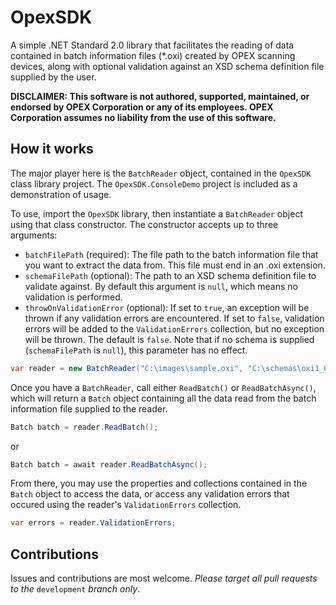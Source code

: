 # OpexSDK
A simple .NET Standard 2.0 library that facilitates the reading of data contained in batch information files (\*.oxi) created by OPEX scanning devices, along with optional validation against an XSD schema definition file supplied by the user.

**DISCLAIMER: This software is not authored, supported, maintained, or endorsed by OPEX Corporation or any of its employees. OPEX Corporation assumes no liability from the use of this software.**

## How it works
The major player here is the `BatchReader` object, contained in the `OpexSDK` class library project. The `OpexSDK.ConsoleDemo` project is included as a demonstration of usage.

To use, import the `OpexSDK` library, then instantiate a `BatchReader` object using that class constructor. The constructor accepts up to three arguments:
- `batchFilePath` (required): The file path to the batch information file that you want to extract the data from. This file must end in an .oxi extension.
- `schemaFilePath` (optional): The path to an XSD schema definition file to validate against. By default this argument is `null`, which means no validation is performed.
- `throwOnValidationError` (optional): If set to `true`, an exception will be thrown if any validation errors are encountered. If set to `false`, validation errors will be added to the `ValidationErrors` collection, but no exception will be thrown. The default is `false`. Note that if no schema is supplied (`schemaFilePath` is `null`), this parameter has no effect.
```C#
var reader = new BatchReader("C:\images\sample.oxi", "C:\schemas\oxi1_60.xsd", false);
```
Once you have a `BatchReader`, call either `ReadBatch()` or `ReadBatchAsync()`, which will return a `Batch` object containing all the data read from the batch information file supplied to the reader.
```C#
Batch batch = reader.ReadBatch();
```
or
```C#
Batch batch = await reader.ReadBatchAsync();
```
From there, you may use the properties and collections contained in the `Batch` object to access the data, or access any validation errors that occured using the reader's `ValidationErrors` collection.
```C#
var errors = reader.ValidationErrors;
```
## Contributions

Issues and contributions are most welcome. *Please target all pull requests to the* `development` *branch only*.
